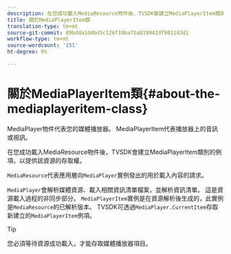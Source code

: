 ```yaml
---
description: 在您成功載入MediaResource物件後，TVSDK會建立MediaPlayerItem類別的例項，以提供該資源的存取權。
title: 關於MediaPlayerItem類
translation-type: tm+mt
source-git-commit: 89bdda1d4bd5c126f19ba75a819942df901183d1
workflow-type: tm+mt
source-wordcount: '151'
ht-degree: 0%

---
```



# 關於MediaPlayerItem類{#about-the-mediaplayeritem-class}

MediaPlayer物件代表您的媒體播放器。 MediaPlayerItem代表播放器上的音訊或視訊。

在您成功載入MediaResource物件後，TVSDK會建立MediaPlayerItem類別的例項，以提供該資源的存取權。

`MediaResource`代表應用層向`MediaPlayer`實例發出的用於載入內容的請求。

`MediaPlayer`會解析媒體資源、載入相關資訊清單檔案，並解析資訊清單。 這是資源載入過程的非同步部分。 `MediaPlayerItem`實例是在資源解析後生成的，此實例是`MediaResource`的已解析版本。 TVSDK可透過`MediaPlayer.CurrentItem`存取新建立的`MediaPlayerItem`例項。

>[!TIP]
>
>您必須等待資源成功載入，才能存取媒體播放器項目。